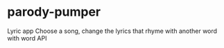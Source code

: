 # parody-pumper
Lyric app
Choose a song, change the lyrics that rhyme with another word with word API 
